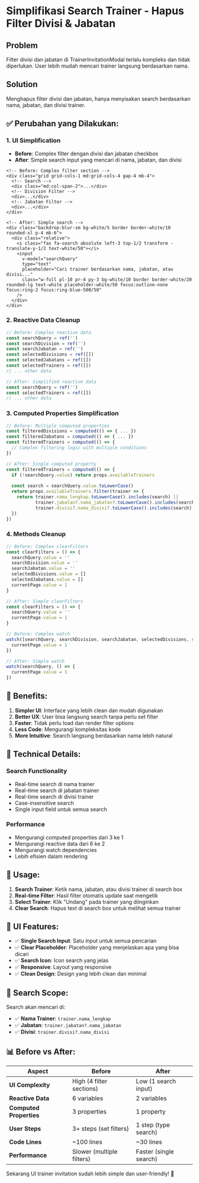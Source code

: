 # Simplifikasi Search Trainer - Hapus Filter Divisi & Jabatan

## Problem
Filter divisi dan jabatan di TrainerInvitationModal terlalu kompleks dan tidak diperlukan. User lebih mudah mencari trainer langsung berdasarkan nama.

## Solution
Menghapus filter divisi dan jabatan, hanya menyisakan search berdasarkan nama, jabatan, dan divisi trainer.

## ✅ **Perubahan yang Dilakukan:**

### 1. **UI Simplification**
- **Before**: Complex filter dengan divisi dan jabatan checkbox
- **After**: Simple search input yang mencari di nama, jabatan, dan divisi

```vue
<!-- Before: Complex filter section -->
<div class="grid grid-cols-1 md:grid-cols-4 gap-4 mb-4">
  <!-- Search -->
  <div class="md:col-span-2">...</div>
  <!-- Division Filter -->
  <div>...</div>
  <!-- Jabatan Filter -->
  <div>...</div>
</div>

<!-- After: Simple search -->
<div class="backdrop-blur-sm bg-white/5 border border-white/10 rounded-xl p-4 mb-6">
  <div class="relative">
    <i class="fas fa-search absolute left-3 top-1/2 transform -translate-y-1/2 text-white/50"></i>
    <input 
      v-model="searchQuery" 
      type="text" 
      placeholder="Cari trainer berdasarkan nama, jabatan, atau divisi..." 
      class="w-full pl-10 pr-4 py-3 bg-white/10 border border-white/20 rounded-lg text-white placeholder-white/50 focus:outline-none focus:ring-2 focus:ring-blue-500/50"
    />
  </div>
</div>
```

### 2. **Reactive Data Cleanup**
```javascript
// Before: Complex reactive data
const searchQuery = ref('')
const searchDivision = ref('')
const searchJabatan = ref('')
const selectedDivisions = ref([])
const selectedJabatans = ref([])
const selectedTrainers = ref([])
// ... other data

// After: Simplified reactive data
const searchQuery = ref('')
const selectedTrainers = ref([])
// ... other data
```

### 3. **Computed Properties Simplification**
```javascript
// Before: Multiple computed properties
const filteredDivisions = computed(() => { ... })
const filteredJabatans = computed(() => { ... })
const filteredTrainers = computed(() => {
  // Complex filtering logic with multiple conditions
})

// After: Single computed property
const filteredTrainers = computed(() => {
  if (!searchQuery.value) return props.availableTrainers
  
  const search = searchQuery.value.toLowerCase()
  return props.availableTrainers.filter(trainer => {
    return trainer.nama_lengkap.toLowerCase().includes(search) ||
           trainer.jabatan?.nama_jabatan?.toLowerCase().includes(search) ||
           trainer.divisi?.nama_divisi?.toLowerCase().includes(search)
  })
})
```

### 4. **Methods Cleanup**
```javascript
// Before: Complex clearFilters
const clearFilters = () => {
  searchQuery.value = ''
  searchDivision.value = ''
  searchJabatan.value = ''
  selectedDivisions.value = []
  selectedJabatans.value = []
  currentPage.value = 1
}

// After: Simple clearFilters
const clearFilters = () => {
  searchQuery.value = ''
  currentPage.value = 1
}

// Before: Complex watch
watch([searchQuery, searchDivision, searchJabatan, selectedDivisions, selectedJabatans], () => {
  currentPage.value = 1
})

// After: Simple watch
watch(searchQuery, () => {
  currentPage.value = 1
})
```

## 🎯 **Benefits:**

1. **Simpler UI**: Interface yang lebih clean dan mudah digunakan
2. **Better UX**: User bisa langsung search tanpa perlu set filter
3. **Faster**: Tidak perlu load dan render filter options
4. **Less Code**: Mengurangi kompleksitas kode
5. **More Intuitive**: Search langsung berdasarkan nama lebih natural

## 🔧 **Technical Details:**

### **Search Functionality**
- Real-time search di nama trainer
- Real-time search di jabatan trainer
- Real-time search di divisi trainer
- Case-insensitive search
- Single input field untuk semua search

### **Performance**
- Mengurangi computed properties dari 3 ke 1
- Mengurangi reactive data dari 6 ke 2
- Mengurangi watch dependencies
- Lebih efisien dalam rendering

## 🚀 **Usage:**

1. **Search Trainer**: Ketik nama, jabatan, atau divisi trainer di search box
2. **Real-time Filter**: Hasil filter otomatis update saat mengetik
3. **Select Trainer**: Klik "Undang" pada trainer yang diinginkan
4. **Clear Search**: Hapus text di search box untuk melihat semua trainer

## 📱 **UI Features:**

- ✅ **Single Search Input**: Satu input untuk semua pencarian
- ✅ **Clear Placeholder**: Placeholder yang menjelaskan apa yang bisa dicari
- ✅ **Search Icon**: Icon search yang jelas
- ✅ **Responsive**: Layout yang responsive
- ✅ **Clean Design**: Design yang lebih clean dan minimal

## 🔄 **Search Scope:**

Search akan mencari di:
- ✅ **Nama Trainer**: `trainer.nama_lengkap`
- ✅ **Jabatan**: `trainer.jabatan?.nama_jabatan`
- ✅ **Divisi**: `trainer.divisi?.nama_divisi`

## 📊 **Before vs After:**

| Aspect | Before | After |
|--------|--------|-------|
| **UI Complexity** | High (4 filter sections) | Low (1 search input) |
| **Reactive Data** | 6 variables | 2 variables |
| **Computed Properties** | 3 properties | 1 property |
| **User Steps** | 3+ steps (set filters) | 1 step (type search) |
| **Code Lines** | ~100 lines | ~30 lines |
| **Performance** | Slower (multiple filters) | Faster (single search) |

Sekarang UI trainer invitation sudah lebih simple dan user-friendly! 🎊
